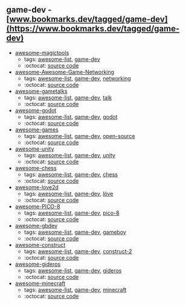 game-dev - [www.bookmarks.dev/tagged/game-dev](https://www.bookmarks.dev/tagged/game-dev)
---
* [awesome-magictools](https://github.com/ellisonleao/magictools#readme)
    * tags: [awesome-list](../tagged/awesome-list.md), [game-dev](../tagged/game-dev.md)
    * :octocat: [source code](https://github.com/ellisonleao/magictools#readme)
* [awesome-Awesome-Game-Networking](https://github.com/MFatihMAR/Awesome-Game-Networking#readme)
    * tags: [awesome-list](../tagged/awesome-list.md), [game-dev](../tagged/game-dev.md), [networking](../tagged/networking.md)
    * :octocat: [source code](https://github.com/MFatihMAR/Awesome-Game-Networking#readme)
* [awesome-gametalks](https://github.com/hzoo/awesome-gametalks#readme)
    * tags: [awesome-list](../tagged/awesome-list.md), [game-dev](../tagged/game-dev.md), [talk](../tagged/talk.md)
    * :octocat: [source code](https://github.com/hzoo/awesome-gametalks#readme)
* [awesome-godot](https://github.com/Calinou/awesome-godot#readme)
    * tags: [awesome-list](../tagged/awesome-list.md), [game-dev](../tagged/game-dev.md), [godot](../tagged/godot.md)
    * :octocat: [source code](https://github.com/Calinou/awesome-godot#readme)
* [awesome-games](https://github.com/leereilly/games#readme)
    * tags: [awesome-list](../tagged/awesome-list.md), [game-dev](../tagged/game-dev.md), [open-source](../tagged/open-source.md)
    * :octocat: [source code](https://github.com/leereilly/games#readme)
* [awesome-unity](https://github.com/RyanNielson/awesome-unity#readme)
    * tags: [awesome-list](../tagged/awesome-list.md), [game-dev](../tagged/game-dev.md), [unity](../tagged/unity.md)
    * :octocat: [source code](https://github.com/RyanNielson/awesome-unity#readme)
* [awesome-chess](https://github.com/hkirat/awesome-chess#readme)
    * tags: [awesome-list](../tagged/awesome-list.md), [game-dev](../tagged/game-dev.md), [chess](../tagged/chess.md)
    * :octocat: [source code](https://github.com/hkirat/awesome-chess#readme)
* [awesome-love2d](https://github.com/love2d-community/awesome-love2d#readme)
    * tags: [awesome-list](../tagged/awesome-list.md), [game-dev](../tagged/game-dev.md), [löve](../tagged/löve.md)
    * :octocat: [source code](https://github.com/love2d-community/awesome-love2d#readme)
* [awesome-PICO-8](https://github.com/pico-8/awesome-PICO-8#readme)
    * tags: [awesome-list](../tagged/awesome-list.md), [game-dev](../tagged/game-dev.md), [pico-8](../tagged/pico-8.md)
    * :octocat: [source code](https://github.com/pico-8/awesome-PICO-8#readme)
* [awesome-gbdev](https://github.com/gbdev/awesome-gbdev#readme)
    * tags: [awesome-list](../tagged/awesome-list.md), [game-dev](../tagged/game-dev.md), [gameboy](../tagged/gameboy.md)
    * :octocat: [source code](https://github.com/gbdev/awesome-gbdev#readme)
* [awesome-construct](https://github.com/WebCreationClub/awesome-construct#readme)
    * tags: [awesome-list](../tagged/awesome-list.md), [game-dev](../tagged/game-dev.md), [construct-2](../tagged/construct-2.md)
    * :octocat: [source code](https://github.com/WebCreationClub/awesome-construct#readme)
* [awesome-gideros](https://github.com/stetso/awesome-gideros#readme)
    * tags: [awesome-list](../tagged/awesome-list.md), [game-dev](../tagged/game-dev.md), [gideros](../tagged/gideros.md)
    * :octocat: [source code](https://github.com/stetso/awesome-gideros#readme)
* [awesome-minecraft](https://github.com/bs-community/awesome-minecraft#readme)
    * tags: [awesome-list](../tagged/awesome-list.md), [game-dev](../tagged/game-dev.md), [minecraft](../tagged/minecraft.md)
    * :octocat: [source code](https://github.com/bs-community/awesome-minecraft#readme)
